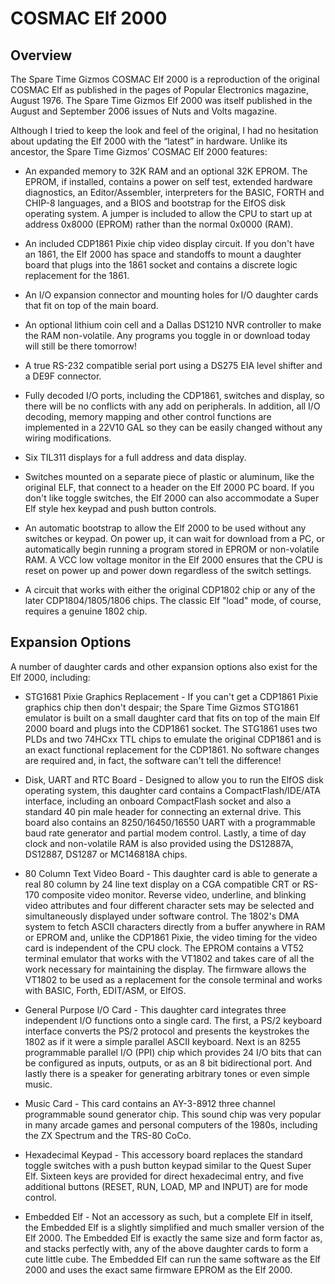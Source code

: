 # COSMAC Elf 2000

## Overview

The Spare Time Gizmos COSMAC Elf 2000 is a reproduction of the original COSMAC Elf as published in the pages of Popular Electronics magazine, August 1976.  The Spare Time Gizmos Elf 2000 was itself published in the August and September 2006 issues of Nuts and Volts magazine.

Although I tried to keep the look and feel of the original, I had no hesitation about updating the Elf 2000 with the “latest” in hardware. Unlike its ancestor, the Spare Time Gizmos’ COSMAC Elf 2000 features:

* An expanded memory to 32K RAM and an optional 32K EPROM. The EPROM, if installed, contains a power on self test, extended hardware diagnostics, an Editor/Assembler, interpreters for the BASIC, FORTH and CHIP-8 languages, and a BIOS and bootstrap for the ElfOS disk operating system. A jumper is included to allow the CPU to start up at address 0x8000 (EPROM) rather than the normal 0x0000 (RAM).

* An included CDP1861 Pixie chip video display circuit. If you don't have an 1861, the Elf 2000 has space and standoffs to mount a daughter board that plugs into the 1861 socket and contains a discrete logic replacement for the 1861.

* An I/O expansion connector and mounting holes for I/O daughter cards that fit on top of the main board.

* An optional lithium coin cell and a Dallas DS1210 NVR controller to make the RAM non-volatile. Any programs you toggle in or download today will still be there tomorrow!

* A true RS-232 compatible serial port using a DS275 EIA level shifter and a DE9F connector.

* Fully decoded I/O ports, including the CDP1861, switches and display, so there will be no conflicts with any add on peripherals. In addition, all I/O decoding, memory mapping and other control functions are implemented in a 22V10 GAL so they can be easily changed without any wiring modifications.

* Six TIL311 displays for a full address and data display.

* Switches mounted on a separate piece of plastic or aluminum, like the original ELF, that connect to a header on the Elf 2000 PC board. If you don't like toggle switches, the Elf 2000 can also accommodate a Super Elf style hex keypad and push button controls.

* An automatic bootstrap to allow the Elf 2000 to be used without any switches or keypad. On power up, it can wait for download from a PC, or automatically begin running a program stored in EPROM or non-volatile RAM. A VCC low voltage monitor in the Elf 2000 ensures that the CPU is reset on power up and power down regardless of the switch settings.

* A circuit that works with either the original CDP1802 chip or any of the later CDP1804/1805/1806 chips. The classic Elf "load" mode, of course, requires a genuine 1802 chip.

## Expansion Options

A number of daughter cards and other expansion options also exist for the Elf 2000, including:

* STG1681 Pixie Graphics Replacement - If you can't get a CDP1861 Pixie graphics chip then don't despair; the Spare Time Gizmos STG1861 emulator is built on a small daughter card that fits on top of the main Elf 2000 board and plugs into the CDP1861 socket.  The STG1861 uses two PLDs and two 74HCxx TTL chips to emulate the original CDP1861 and is an exact functional replacement for the CDP1861.  No software changes are required and, in fact, the software can't tell the difference!

* Disk, UART and RTC Board - Designed to allow you to run the ElfOS disk operating system, this daughter card contains a CompactFlash/IDE/ATA interface, including an onboard CompactFlash socket and also a standard 40 pin male header for connecting an external drive.  This board also contains an 8250/16450/16550 UART with a programmable baud rate generator and partial modem control.  Lastly, a time of day clock and non-volatile RAM is also provided using the DS12887A, DS12887, DS1287 or MC146818A chips.

* 80 Column Text Video Board - This daughter card is able to generate a real 80 column by 24 line text display on a CGA compatible CRT or RS-170 composite video monitor.  Reverse video, underline, and blinking video attributes and four different character sets may be selected and simultaneously displayed under software control. The 1802's DMA system to fetch ASCII characters directly from a buffer anywhere in RAM or EPROM and, unlike the CDP1861 Pixie, the video timing for the video card is independent of the CPU clock.  The EPROM contains a VT52 terminal emulator that works with the VT1802 and takes care of all the work necessary for maintaining the display. The firmware allows the VT1802 to be used as a replacement for the console terminal and works with BASIC, Forth, EDIT/ASM, or ElfOS.

* General Purpose I/O Card - This daughter card integrates three independent I/O functions onto a single card.  The first, a PS/2 keyboard interface converts the PS/2 protocol and presents the keystrokes the 1802 as if it were a simple parallel ASCII keyboard.  Next is an 8255 programmable parallel I/O (PPI) chip which provides 24 I/O bits that can be configured as inputs, outputs, or as an 8 bit bidirectional port.  And lastly there is a speaker for generating arbitrary tones or even simple music. 

* Music Card - This card contains an AY-3-8912 three channel programmable sound generator chip.  This sound chip was very popular in many arcade games and personal computers of the 1980s, including the ZX Spectrum and the TRS-80 CoCo. 

* Hexadecimal Keypad - This accessory board replaces the standard toggle switches with a push button keypad similar to the Quest Super Elf.  Sixteen keys are provided for direct hexadecimal entry, and five additional buttons (RESET, RUN, LOAD, MP and INPUT) are for mode control.

* Embedded Elf - Not an accessory as such, but a complete Elf in itself, the Embedded Elf is a slightly simplified and much smaller version of the Elf 2000. The Embedded Elf is exactly the same size and form factor as, and stacks perfectly with, any of the above daughter cards to form a cute little cube. The Embedded Elf can run the same software as the Elf 2000 and uses the exact same firmware EPROM as the Elf 2000.

